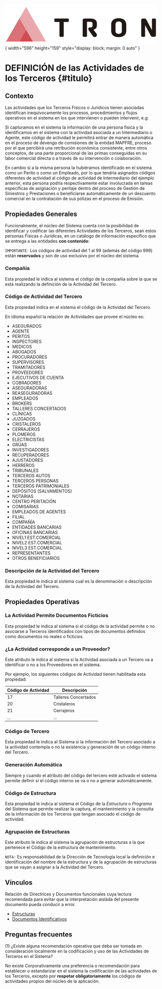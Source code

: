 ![Imagen LOGO](./00-Imagen/logo-TRON.png){ width="596" height="159" style="display: block; margin: 0 auto" }

# DEFINICIÓN de las Actividades de los Terceros {#titulo}

## Contexto

Las actividades que los Terceros Físicos o Jurídicos tienen asociadas identifican inequívocamente los procesos, procedimientos y flujos operativos en el sistema en los que intervienen o pueden intervenir, e.g:

Si capturamos en el sistema la información de una persona física y la identificamos en el sistema con la actividad asociada a un Intermediario o Agente, este código de actividad le permitirá entrar de manera automática en el proceso de devengo de comisiones de la entidad MAPFRE, proceso por el que percibirá una retribución económica consistente, entre otros conceptos, de una parte proporcional de las primas conseguidas en su labor comercial directa o a través de su intervención o colaboración. 

En cambio si a la misma persona la hubiéramos identificado en el sistema como un Perito o como un Empleado, por lo que tendría asignados códigos diferentes de actividad al código de actividad de Intermediario del ejemplo anterior, esta persona podría respectivamente estar involucrada en tareas específicas de asignación y peritaje dentro del proceso de Gestión de Siniestros y Prestaciones o beneficiarse automáticamente de un descuento comercial en la contratación de sus pólizas en el proceso de Emisión.

## Propiedades Generales

Funcionalmente, el núcleo del Sistema cuenta con la posibilidad de identificar y codificar las diferentes Actividades de los Terceros, sean estos personas Físicas o Jurídicas, en un catálogo de información específico que se entrega a las entidades **con contenido**:

`IMPORTANTE:` Los códigos de actividad del 1 al 99 (además del código 999) están **reservados** y son de uso exclusivo por el núcleo del sistema.

### **Compañía**

Esta propiedad le indica al sistema el código de la compañía sobre la que se está realizando la definición de la Actividad del Tercero.

### **Código de Actividad del Tercero**

Esta propiedad indica en el sistema el código de la Actividad del Tercero. 

En idioma español la relación de Actividades que provee el núcleo es:

- ASEGURADOS
- AGENTE
- PERITOS
- INSPECTORES
- MEDICOS
- ABOGADOS
- PROCURADORES
- SUPERVISORES
- TRAMITADORES
- PROVEEDORES
- EJECUTIVOS DE CUENTA
- COBRADORES
- ASEGURADORAS
- REASEGURADORAS
- EMPLEADOS
- BROKERS
- TALLERES CONCERTADOS
- CLÍNICAS
- JUZGADOS
- CRISTALEROS
- CERRAJEROS
- PLOMEROS
- ELECTRICISTAS
- GRÚAS
- INVESTIGADORES
- RECUPERADORES
- AJUSTADORES
- HERREROS
- TRIBUNALES
- TERCEROS AUTOS
- TERCEROS PERSONAS
- TERCEROS PATRIMONIALES
- DEPÓSITOS (SALVAMENTOS)
- NOTARIAS
- CENTRO PERITACIÓN
- COMISARIAS
- EMPLEADOS DE AGENTES
- FILIAL
- COMPAÑÍA
- ENTIDADES BANCARIAS
- OFICINAS BANCARIAS
- NIVEL1 EST.COMERCIAL
- NIVEL2 EST.COMERCIAL
- NIVEL3 EST.COMERCIAL
- REPRESENTANTES
- OTROS BENEFICIARIOS

### **Descripción de la Actividad del Tercero**

Esta propiedad le indica al sistema cual es la denominación o descripción de la Actividad del Tercero.

## Propiedades Operativas

### **La Actividad Permite Documentos Ficticios**

Esta propiedad le indica al sistema si el código de la actividad permite o no asociarse a Terceros identificados con tipos de documentos definidos como documentos no reales o ficticios.

### **¿La Actividad corresponde a un Proveedor?**

Este atributo le indica al sistema si la Actividad asociada a un Tercero va a identificar o no a los Proveedores en el sistema.

Por ejemplo, los siguientes códigos de Actividad tienen habilitada esta propiedad:

| Código de Actividad       |  Descripción            |
| -----------               | -----------             |
| 17                        | Talleres Concertados    |
| 20                        | Cristaleros             |
| 21                        | Cerrajeros              |
| ...                       | ...                     |

### **Código de Tercero**

Esta propiedad le indica al Sistema si la información del Tercero asociado a la actividad contempla o no la existencia y generación de un código interno del Tercero.

### **Generación Automática**

Siempre y cuando el atributo del código del tercero esté activado el sistema permite definir si el código interno se va o no a generar automáticamente.

### **Código de Estructura**

Esta propiedad le indica al sistema el Código de la *Estructura* o *Programa* del Sistema que permite realizar la captura, el mantenimiento y la consulta de la información de los Terceros que tengan asociado el código de actividad.

### **Agrupación de Estructuras**

Este atributo le indica al sistema la agrupación de estructuras a la que pertenece el Código de la estructura de mantenimiento.

`NOTA:` Es responsabilidad de la Dirección de Tecnología local la definición e identificación del nombre de la estructura y de la agrupación de estructuras que se vayan a asignar a la Actividad del Tercero.

## Vínculos

Relación de Directrices y Documentos funcionales cuya lectura recomendada para evitar que la interpretación aislada del presente documento pueda conducir a error.

- [Estructuras](../../../../NOLINK.md)
- [Documentos Identificativos](./DEFINICION-de-Documento-Identificativo.md#titulo)

## Preguntas frecuentes

(1) ¿Existe alguna recomendación operativa que deba ser tomada en consideración localmente en la codificación y uso de las Actividades de Terceros en el Sistema?

No existe Corporativamente una preferencia o recomendación para establecer o estandarizar en el sistema la codificación de las actividades de los Terceros, excepto por **respetar obligatoriamente** los códigos de actividades propios del núcleo de la aplicación.

[Tabla TRON: A1002200]:<>
